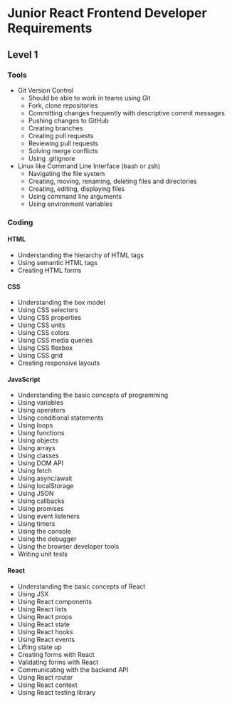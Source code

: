 # Junior React Frontend Developer Requirements

## Level 1

### Tools

- Git Version Control
  - Should be able to work in teams using Git
  - Fork, clone repositories
  - Committing changes frequently with descriptive commit messages
  - Pushing changes to GitHub
  - Creating branches
  - Creating pull requests
  - Reviewing pull requests
  - Solving merge conflicts
  - Using .gitignore
- Linux like Command Line Interface (bash or zsh)
  - Navigating the file system
  - Creating, moving, renaming, deleting files and directories
  - Creating, editing, displaying files
  - Using command line arguments
  - Using environment variables

### Coding

#### HTML

- Understanding the hierarchy of HTML tags
- Using semantic HTML tags
- Creating HTML forms

#### CSS

- Understanding the box model
- Using CSS selectors
- Using CSS properties
- Using CSS units
- Using CSS colors
- Using CSS media queries
- Using CSS flexbox
- Using CSS grid
- Creating responsive layouts

#### JavaScript

- Understanding the basic concepts of programming
- Using variables
- Using operators
- Using conditional statements
- Using loops
- Using functions
- Using objects
- Using arrays
- Using classes
- Using DOM API
- Using fetch
- Using async/await
- Using localStorage
- Using JSON
- Using callbacks
- Using promises
- Using event listeners
- Using timers
- Using the console
- Using the debugger
- Using the browser developer tools
- Writing unit tests

#### React

- Understanding the basic concepts of React
- Using JSX
- Using React components
- Using React lists
- Using React props
- Using React state
- Using React hooks
- Using React events
- Lifting state up
- Creating forms with React
- Validating forms with React
- Communicating with the backend API
- Using React router
- Using React context
- Using React testing library


<!--
## Level 2

### Coding

#### CSS
-->
